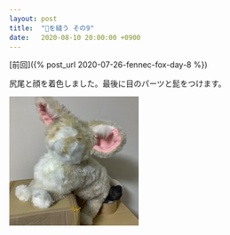 ```yaml
---
layout: post
title:  "🦊を縫う その9"
date:   2020-08-10 20:00:00 +0900
---
```


[前回]({% post_url 2020-07-26-fennec-fox-day-8 %})

尻尾と顔を着色しました。最後に目のパーツと髭をつけます。

![途中](/assets/img/fennec-fox/22-draft-fox-2.jpg)

